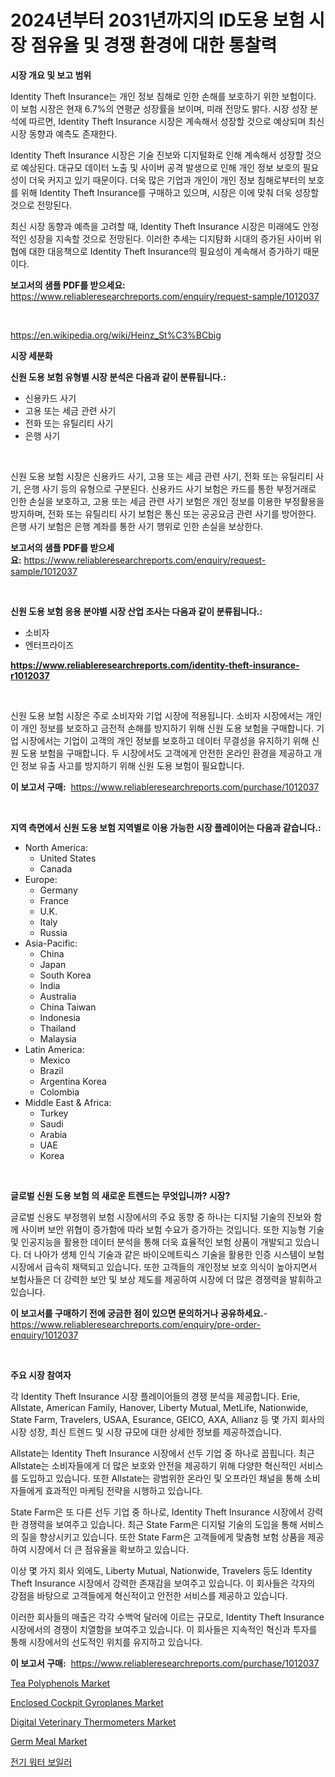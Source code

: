 <p><h1>2024년부터 2031년까지의 ID도용 보험 시장 점유율 및 경쟁 환경에 대한 통찰력</h1></p><p><strong>시장 개요 및 보고 범위</strong></p>
<p><p>Identity Theft Insurance는 개인 정보 침해로 인한 손해를 보호하기 위한 보험이다. 이 보험 시장은 현재 6.7%의 연평균 성장률을 보이며, 미래 전망도 밝다. 시장 성장 분석에 따르면, Identity Theft Insurance 시장은 계속해서 성장할 것으로 예상되며 최신 시장 동향과 예측도 존재한다.</p><p>Identity Theft Insurance 시장은 기술 진보와 디지털화로 인해 계속해서 성장할 것으로 예상된다. 대규모 데이터 노출 및 사이버 공격 발생으로 인해 개인 정보 보호의 필요성이 더욱 커지고 있기 때문이다. 더욱 많은 기업과 개인이 개인 정보 침해로부터의 보호를 위해 Identity Theft Insurance를 구매하고 있으며, 시장은 이에 맞춰 더욱 성장할 것으로 전망된다.</p><p>최신 시장 동향과 예측을 고려할 때, Identity Theft Insurance 시장은 미래에도 안정적인 성장을 지속할 것으로 전망된다. 이러한 추세는 디지턈화 시대의 증가된 사이버 위협에 대한 대응책으로 Identity Theft Insurance의 필요성이 계속해서 증가하기 때문이다.</p></p>
<p><strong>보고서의 샘플 PDF를 받으세요:</strong> <a href="https://www.reliableresearchreports.com/enquiry/request-sample/1012037">https://www.reliableresearchreports.com/enquiry/request-sample/1012037</a></p>
<p>&nbsp;</p>
<p><a href="https://en.wikipedia.org/wiki/Heinz_St%C3%BCbig">https://en.wikipedia.org/wiki/Heinz_St%C3%BCbig</a></p>
<p><strong>시장 세분화</strong></p>
<p><strong>신원 도용 보험 유형별 시장 분석은 다음과 같이 분류됩니다.:</strong></p>
<p><ul><li>신용카드 사기</li><li>고용 또는 세금 관련 사기</li><li>전화 또는 유틸리티 사기</li><li>은행 사기</li></ul></p>
<p>&nbsp;</p>
<p><p>신원 도용 보험 시장은 신용카드 사기, 고용 또는 세금 관련 사기, 전화 또는 유틸리티 사기, 은행 사기 등의 유형으로 구분된다. 신용카드 사기 보험은 카드를 통한 부정거래로 인한 손실을 보호하고, 고용 또는 세금 관련 사기 보험은 개인 정보를 이용한 부정활용을 방지하며, 전화 또는 유틸리티 사기 보험은 통신 또는 공공요금 관련 사기를 방어한다. 은행 사기 보험은 은행 계좌를 통한 사기 행위로 인한 손실을 보상한다.</p></p>
<p><strong>보고서의 샘플 PDF를 받으세요:</strong>&nbsp;<a href="https://www.reliableresearchreports.com/enquiry/request-sample/1012037">https://www.reliableresearchreports.com/enquiry/request-sample/1012037</a></p>
<p>&nbsp;</p>
<p><strong> 신원 도용 보험 응용 분야별 시장 산업 조사는 다음과 같이 분류됩니다.:</strong></p>
<p><ul><li>소비자</li><li>엔터프라이즈</li></ul></p>
<p><strong><a href="https://www.reliableresearchreports.com/identity-theft-insurance-r1012037">https://www.reliableresearchreports.com/identity-theft-insurance-r1012037</a></strong></p>
<p>&nbsp;</p>
<p><p>신원 도용 보험 시장은 주로 소비자와 기업 시장에 적용됩니다. 소비자 시장에서는 개인이 개인 정보를 보호하고 금전적 손해를 방지하기 위해 신원 도용 보험을 구매합니다. 기업 시장에서는 기업이 고객의 개인 정보를 보호하고 데이터 무결성을 유지하기 위해 신원 도용 보험을 구매합니다. 두 시장에서도 고객에게 안전한 온라인 환경을 제공하고 개인 정보 유출 사고를 방지하기 위해 신원 도용 보험이 필요합니다.</p></p>
<p><strong>이 보고서 구매:</strong>&nbsp; <a href="https://www.reliableresearchreports.com/purchase/1012037">https://www.reliableresearchreports.com/purchase/1012037</a></p>
<p>&nbsp;</p>
<p><strong>지역 측면에서 신원 도용 보험 지역별로 이용 가능한 시장 플레이어는 다음과 같습니다.:</strong></p>
<p><ul>
    <li>
        North America:
        <ul>
            <li>United States</li>
            <li>Canada</li>
        </ul>
    </li>
    <li>
        Europe:
        <ul>
            <li>Germany</li>
            <li>France</li>
            <li>U.K.</li>
            <li>Italy</li>
            <li>Russia</li>
        </ul>
    </li>
    <li>
        Asia-Pacific:
        <ul>
            <li>China</li>
            <li>Japan</li>
            <li>South Korea</li>
            <li>India</li>
            <li>Australia</li>
            <li>China Taiwan</li>
            <li>Indonesia</li>
            <li>Thailand</li>
            <li>Malaysia</li>
        </ul>
    </li>
    <li>
        Latin America:
        <ul>
            <li>Mexico</li>
            <li>Brazil</li>
            <li>Argentina Korea</li>
            <li>Colombia</li>
        </ul>
    </li>
    <li>
        Middle East & Africa:
        <ul>
            <li>Turkey</li>
            <li>Saudi</li>
            <li>Arabia</li>
            <li>UAE</li>
            <li>Korea</li>
        </ul>
    </li>
    </ul></p>
<p>&nbsp;</p>
<p><strong>글로벌 신원 도용 보험 의 새로운 트렌드는 무엇입니까? 시장?</strong></p>
<p><p>글로벌 신용도 부정행위 보험 시장에서의 주요 동향 중 하나는 디지털 기술의 진보와 함께 사이버 보안 위협이 증가함에 따라 보험 수요가 증가하는 것입니다. 또한 지능형 기술 및 인공지능을 활용한 데이터 분석을 통해 더욱 효율적인 보험 상품이 개발되고 있습니다. 더 나아가 생체 인식 기술과 같은 바이오메트릭스 기술을 활용한 인증 시스템이 보험 시장에서 급속히 채택되고 있습니다. 또한 고객들의 개인정보 보호 의식이 높아지면서 보험사들은 더 강력한 보안 및 보상 제도를 제공하여 시장에 더 많은 경쟁력을 발휘하고 있습니다.</p></p>
<p><strong>이 보고서를 구매하기 전에 궁금한 점이 있으면 문의하거나 공유하세요.</strong>- <a href="https://www.reliableresearchreports.com/enquiry/pre-order-enquiry/1012037">https://www.reliableresearchreports.com/enquiry/pre-order-enquiry/1012037</a></p>
<p>&nbsp;</p>
<p><strong>주요 시장 참여자</strong></p>
<p><p>각 Identity Theft Insurance 시장 플레이어들의 경쟁 분석을 제공합니다. Erie, Allstate, American Family, Hanover, Liberty Mutual, MetLife, Nationwide, State Farm, Travelers, USAA, Esurance, GEICO, AXA, Allianz 등 몇 가지 회사의 시장 성장, 최신 트렌드 및 시장 규모에 대한 상세한 정보를 제공하겠습니다.</p><p>Allstate는 Identity Theft Insurance 시장에서 선두 기업 중 하나로 꼽힙니다. 최근 Allstate는 소비자들에게 더 많은 보호와 안전을 제공하기 위해 다양한 혁신적인 서비스를 도입하고 있습니다. 또한 Allstate는 광범위한 온라인 및 오프라인 채널을 통해 소비자들에게 효과적인 마케팅 전략을 시행하고 있습니다.</p><p>State Farm은 또 다른 선두 기업 중 하나로, Identity Theft Insurance 시장에서 강력한 경쟁력을 보여주고 있습니다. 최근 State Farm은 디지털 기술의 도입을 통해 서비스의 질을 향상시키고 있습니다. 또한 State Farm은 고객들에게 맞춤형 보험 상품을 제공하여 시장에서 더 큰 점유율을 확보하고 있습니다.</p><p>이상 몇 가지 회사 외에도, Liberty Mutual, Nationwide, Travelers 등도 Identity Theft Insurance 시장에서 강력한 존재감을 보여주고 있습니다. 이 회사들은 각자의 강점을 바탕으로 고객들에게 혁신적이고 안전한 서비스를 제공하고 있습니다.</p><p>이러한 회사들의 매출은 각각 수백억 달러에 이르는 규모로, Identity Theft Insurance 시장에서의 경쟁이 치열함을 보여주고 있습니다. 이 회사들은 지속적인 혁신과 투자를 통해 시장에서의 선도적인 위치를 유지하고 있습니다.</p></p>
<p><strong>이 보고서 구매:</strong>&nbsp;&nbsp;<a href="https://www.reliableresearchreports.com/purchase/1012037">https://www.reliableresearchreports.com/purchase/1012037</a></p>
<p><p><a href="https://github.com/Angelnienowdseej3e45z3p8c/Market-Research-Report-List-3/blob/main/tea-polyphenols-market.md">Tea Polyphenols Market</a></p><p><a href="https://medium.com/@bosdendes/enclosed-cockpit-gyroplanes-market-analysis-report-global-insights-by-region-type-single-801d325bbdbf">Enclosed Cockpit Gyroplanes Market</a></p><p><a href="https://medium.com/@m.muhlisin.sin_83756/digital-veterinary-thermometers-market-outlook-complete-industry-analysis-2024-to-2031-c678d8392ecf">Digital Veterinary Thermometers Market</a></p><p><a href="https://github.com/brentleyjimmiealvaradoz4l1rea/Market-Research-Report-List-3/blob/main/germ-meal-market.md">Germ Meal Market</a></p><p><a href="https://github.com/LuckeyCorbin/Market-Research-Report-List-2/blob/main/122901647992.md">전기 워터 보일러</a></p></p>